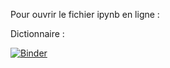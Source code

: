 Pour ouvrir le fichier ipynb en ligne :

Dictionnaire :

[![Binder](https://mybinder.org/badge_logo.svg)]([![Binder](https://mybinder.org/badge_logo.svg)](https://mybinder.org/v2/gh/ThomasLENNE/terminale-nsi-cours/HEAD?labpath=06_Dictionnaires%2FDictionnaires.ipynb))
